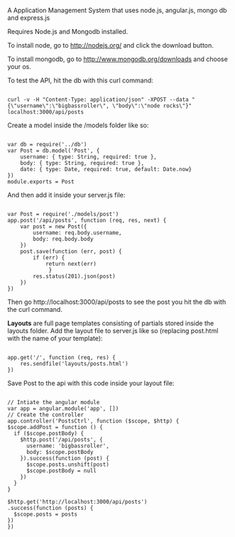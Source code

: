 A Application Management System that uses node.js, angular.js, mongo db and express.js

Requires Node.js and Mongodb installed.

To install node, go to http://nodejs.org/ and click the download button.

To install mongodb, go to http://www.mongodb.org/downloads and choose your os. 

To test the API, hit the db with this curl command:
<pre><code>
curl -v -H "Content-Type: application/json" -XPOST --data "{\"username\":\"bigbassroller\", \"body\":\"node rocks\"}" localhost:3000/api/posts</code></pre>

Create a model inside the /models folder like so:<br>
<pre><code>
var db = require('../db')
var Post = db.model('Post', {
	username: { type: String, required: true },
	body: { type: String, required: true },
	date: { type: Date, required: true, default: Date.now}
})
module.exports = Post
</code></pre>

And then add it inside your server.js file:<br>

<pre><code>
var Post = require('./models/post')
app.post('/api/posts', function (req, res, next) {
	var post = new Post({
		username: req.body.username,
		body: req.body.body
	})
	post.save(function (err, post) {
		if (err) { 
			return next(err)
			 }
		res.status(201).json(post)
	})
})
</code></pre>

Then go http://localhost:3000/api/posts to see the post you hit the db with the curl command.

<strong>Layouts</strong> are full page templates consisting of partials stored inside the layouts folder.
Add the layout file to server.js like so (replacing post.html with the name of your template):
<pre><code>
app.get('/', function (req, res) {
	res.sendfile('layouts/posts.html')
})
</code></pre>
Save Post to the api with this code inside your layout file:
<pre><code> 
// Intiate the angular module
var app = angular.module('app', [])
// Create the controller 
app.controller('PostsCtrl', function ($scope, $http) {
$scope.addPost = function () {
  if ($scope.postBody) {
    $http.post('/api/posts', {
      username: 'bigbassroller',
      body: $scope.postBody
    }).success(function (post) {
      $scope.posts.unshift(post)
      $scope.postBody = null
    })
  }
}

$http.get('http://localhost:3000/api/posts')
.success(function (posts) {
  $scope.posts = posts
})
})
</code></pre>